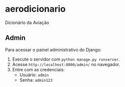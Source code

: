 # aerodicionario
Dicionário da Aviação

## Admin

Para acessar o painel administrativo do Django:

1. Execute o servidor com `python manage.py runserver`.
2. Acesse `http://localhost:8000/admin/` no navegador.
3. Entre com as credenciais:
   - Usuário: `admin`
   - Senha: `admin123`

